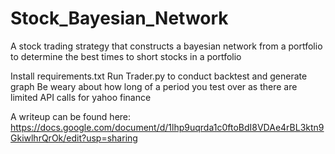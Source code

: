 # Stock_Bayesian_Network
A stock trading strategy that constructs a bayesian network from a portfolio to determine the best times to short stocks in a portfolio

Install requirements.txt 
Run Trader.py to conduct backtest and generate graph 
Be weary about how long of a period you test over as there are limited API calls for yahoo finance 


 A writeup can be found here: https://docs.google.com/document/d/1lhp9uqrda1c0ftoBdI8VDAe4rBL3ktn9GkiwlhrQrOk/edit?usp=sharing
